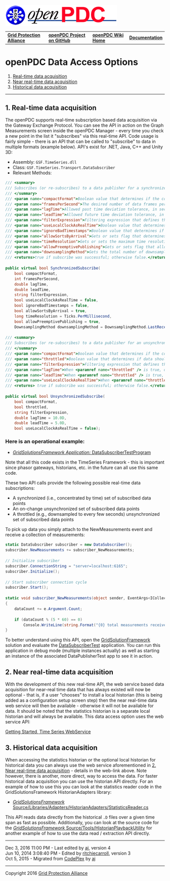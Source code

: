 [![The Open Source Phasor Data Concentrator](openPDC_Logo.png)](openPDC_Home.md)

|   |   |   |   |
|---|---|---|---|
| **[Grid Protection Alliance](http://www.gridprotectionalliance.org)** | **[openPDC Project on GitHub](https://github.com/GridProtectionAlliance/openPDC)** | **[openPDC Wiki Home](openPDC_Home.md)** | **[Documentation](openPDC_Documentation_Home.md)** |

# openPDC Data Access Options

1. [Real-time data acquisition](#1-real-time-data-acquisition)
2. [Near real-time data acquisition](#2-near-real-time-data-acquisition)
3. [Historical data acquisition](#3-historical-data-acquisition)

---

## 1. Real-time data acquisition

The openPDC supports real-time subscription based data acquisition via the Gateway Exchange Protocol. You can see the API in action on the Graph Measurements screen inside the openPDC Manager - every time you check a new point in the list it "subscribes" via this real-time API. Code usage is fairly simple - there is an API that can be called to "subscribe" to data in multiple formats (example below). API's exist for .NET, Java, C++ and Unity 3D:

- Assembly: `GSF.TimeSeries.dll`
- Class: `GSF.TimeSeries.Transport.DataSubscriber`
- Relevant Methods:

```cs
/// <summary>
/// Subscribes (or re-subscribes) to a data publisher for a synchronized set of data points.
/// </summary>
/// <param name="compactFormat">Boolean value that determines if the compact measurement format should be used. Set to false for full fidelity measurement serialization; otherwise set to true for bandwidth conservation.</param>
/// <param name="framesPerSecond">The desired number of data frames per second.</param>
/// <param name="lagTime">Allowed past time deviation tolerance, in seconds (can be subsecond).</param>
/// <param name="leadTime">Allowed future time deviation tolerance, in seconds (can be subsecond).</param>
/// <param name="filterExpression">Filtering expression that defines the measurements that are being subscribed.</param>
/// <param name="useLocalClockAsRealTime">Boolean value that determines whether or not to use the local clock time as real-time.</param>
/// <param name="ignoreBadTimestamps">Boolean value that determines if bad timestamps (as determined by measurement's timestamp quality) should be ignored when sorting measurements.</param>
/// <param name="allowSortsByArrival">Gets or sets flag that determines whether or not to allow incoming measurements with bad timestamps to be sorted by arrival time.</param>
/// <param name="timeResolution">Gets or sets the maximum time resolution, in ticks, to use when sorting measurements by timestamps into their proper destination frame.</param>
/// <param name="allowPreemptivePublishing">Gets or sets flag that allows system to preemptively publish frames assuming all expected measurements have arrived.</param>
/// <param name="downsamplingMethod">Gets the total number of downsampled measurements processed by the concentrator.</param>
/// <returns>true if subscribe was successful; otherwise false.</returns>

public virtual bool SynchronizedSubscribe(
    bool compactFormat, 
    int framesPerSecond, 
    double lagTime, 
    double leadTime, 
    string filterExpression, 
    bool useLocalClockAsRealTime = false,
    bool ignoreBadTimestamps = false,
    bool allowSortsByArrival = true, 
    long timeResolution = Ticks.PerMillisecond, 
    bool allowPreemptivePublishing = true, 
    DownsamplingMethod downsamplingMethod = DownsamplingMethod.LastReceived);

/// <summary>
/// Subscribes (or re-subscribes) to a data publisher for an unsynchronized set of data points.
/// </summary>
/// <param name="compactFormat">Boolean value that determines if the compact measurement format should be used. Set to false for full fidelity measurement serialization; otherwise set to true for bandwidth conservation.</param> 
/// <param name="throttled">Boolean value that determines if data should be throttled at a set transmission interval or sent on change.</param>
/// <param name="filterExpression">Filtering expression that defines the measurements that are being subscribed.</param>
/// <param name="lagTime">When <paramref name="throttled" /> is true, defines the data transmission speed in seconds (can be subsecond).</param>
/// <param name="leadTime">When <paramref name="throttled" /> is true, defines the allowed time deviation tolerance to real-time in seconds (can be subsecond).</param>
/// <param name="useLocalClockAsRealTime">When <paramref name="throttled" /> is true, defines boolean value that determines whether or not to use the local clock time as real-time. Set to false to use latest received measurement timestamp as real-time.</param>
/// <returns> true if subscribe was successful; otherwise false.</returns>

public virtual bool UnsynchronizedSubscribe(
    bool compactFormat, 
    bool throttled, 
    string filterExpression, 
    double lagTime = 10.0D, 
    double leadTime = 5.0D,
    bool useLocalClockAsRealTime = false);
```

### Here is an operational example:

- [*GridSolutionsFramework Application:* DataSubscriberTestProgram](https://github.com/GridProtectionAlliance/gsf/tree/master/Source/Applications/DataSubscriberTest)

Note that all this code exists in the TimeSeries Framework - this is important since phasor gateways, historians, etc. in the future can all use this same code.

These two API calls provide the following possible real-time data subscriptions:

- A synchronized (i.e., concentrated by time) set of subscribed data points
- An on-change unsynchronized set of subscribed data points
- A throttled (e.g., downsampled to every few seconds) unsynchronized set of subscribed data points

To pick up data you simply attach to the NewMeasurements event and receive a collection of measurements:

```cs
static DataSubscriber subscriber = new DataSubscriber();
subscriber.NewMeasurements += subscriber_NewMeasurements;

// Initialize subscriber
subscriber.ConnectionString = "server=localhost:6165";
subscriber.Initialize();

// Start subscriber connection cycle
subscriber.Start();

static void subscriber_NewMeasurements(object sender, EventArgs<ICollection<IMeasurement>> e)
{
    dataCount += e.Argument.Count;

    if (dataCount % (5 * 60) == 0)
        Console.WriteLine(string.Format("{0} total measurements received so far: {1}", dataCount, e.Argument.ToDelimitedString(", ")));
}
```

To better understand using this API, open the [GridSolutionFramework](https://github.com/GridProtectionAlliance/gsf) solution and evaluate the [DataSubscriberTest](https://github.com/GridProtectionAlliance/gsf/tree/master/Source/Applications/DataPublisherTest) application. You can run this application in debug mode (multiple instances actually) as well as starting an instance of the associated DataPublisherTest app to see it in action.

## 2. Near real-time data acquisition

With the development of this new real-time API, the web service based data acquisition for near-real time data that has always existed will now be optional - that is, if a user "chooses" to install a local historian (this is being added as a configuration setup screen step) then the near real-time data web service will then be available - otherwise it will not be available for data. It should be noted that the statistics historian is a separate local historian and will always be available. This data access option uses the web service API:

[Getting Started, Time Series WebService](Getting_Started.md#time-series-web-service)

## 3. Historical data acquisition

When accessing the statistics historian or the optional local historian for historical data you can always use the web service aforementioned in [2. Near real-time data acquisition](#2-near-real-time-data-acquisition) - details in the web-link above. Note however, there is another, more direct, way to access the data. For faster historical data acquisition you can use the historian API directly. For an example of how to use this you can look at the statistics reader code in the GridSolutionsFramework HistorianAdapters library:

- [*GridSolutionsFramework* Source/Libraries/Adapters/HistorianAdapters/StatisticsReader.cs](https://github.com/GridProtectionAlliance/gsf/blob/master/Source/Libraries/Adapters/HistorianAdapters/StatisticsReader.cs)

This API reads data directly from the historical `.D` files over a given time span as fast as possible. Additionally, you can look at the source code for the [*GridSolutionsFramework* Source/Tools/HistorianPlaybackUtility](https://github.com/GridProtectionAlliance/gsf/tree/master/Source/Tools/HistorianPlaybackUtility) for another example of how to use the data read / extraction API directly.

---

Dec 3, 2016 11:00 PM - Last edited by [aj](https://github.com/ajstadlin), version 4  
Jun 10, 2014 3:08:40 PM - Edited by [ritchiecarroll](https://github.com/ritchiecarroll), version 3  
Oct 5, 2015 - Migrated from [CodePlex](http://openpdc.codeplex.com/wikipage?title=Data%20Access%20Options%20%28Developers%29) by [aj](https://github.com/ajstadlin)

---

Copyright 2016 [Grid Protection Alliance](http://www.gridprotectionalliance.org)
